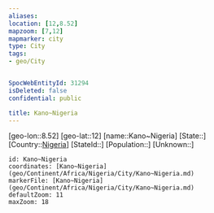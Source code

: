 ```yaml
---
aliases: 
location: [12,8.52]
mapzoom: [7,12] 
mapmarker: city 
type: City
tags:
- geo/City


SpocWebEntityId: 31294
isDeleted: false
confidential: public

title: Kano~Nigeria
---
```

[geo-lon::8.52]
[geo-lat::12]
[name::Kano~Nigeria]
[State::]
[Country::[Nigeria](geo/Continent/Africa/Nigeria.md)]
[StateId::]
[Population::]
[Unknown::]


```leaflet
id: Kano~Nigeria
coordinates: [Kano~Nigeria](geo/Continent/Africa/Nigeria/City/Kano~Nigeria.md)
markerFile: [Kano~Nigeria](geo/Continent/Africa/Nigeria/City/Kano~Nigeria.md)
defaultZoom: 11 
maxZoom: 18
```



